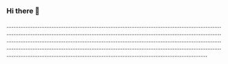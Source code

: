 ### Hi there 👋

....................................................................................................................................................................................................................................................................................................................................................................................................................................................................................................................................................................................................................................